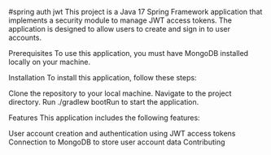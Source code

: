 #spring auth jwt
This project is a Java 17 Spring Framework application that implements a security module to manage JWT access tokens.
The application is designed to allow users to create and sign in to user accounts.

Prerequisites
To use this application, you must have MongoDB installed locally on your machine.

Installation
To install this application, follow these steps:

Clone the repository to your local machine.
Navigate to the project directory.
Run ./gradlew bootRun to start the application.

Features
This application includes the following features:

User account creation and authentication using JWT access tokens
Connection to MongoDB to store user account data
Contributing
